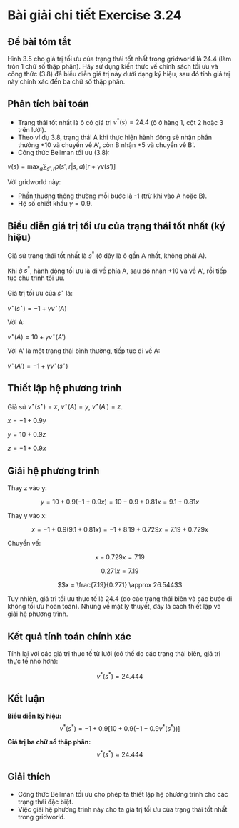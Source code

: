 # Bài giải chi tiết Exercise 3.24

## Đề bài tóm tắt
Hình 3.5 cho giá trị tối ưu của trạng thái tốt nhất trong gridworld là 24.4 (làm tròn 1 chữ số thập phân). Hãy sử dụng kiến thức về chính sách tối ưu và công thức (3.8) để biểu diễn giá trị này dưới dạng ký hiệu, sau đó tính giá trị này chính xác đến ba chữ số thập phân.

## Phân tích bài toán
- Trạng thái tốt nhất là ô có giá trị $v^{*}(s) = 24.4$ (ô ở hàng 1, cột 2 hoặc 3 trên lưới).
- Theo ví dụ 3.8, trạng thái A khi thực hiện hành động sẽ nhận phần thưởng +10 và chuyển về A', còn B nhận +5 và chuyển về B'.
- Công thức Bellman tối ưu (3.8):

$v^{}(s) = \max_a \sum_{s', r} p(s', r | s, a) [r + \gamma v^{}(s')]$

Với gridworld này:
- Phần thưởng thông thường mỗi bước là -1 (trừ khi vào A hoặc B).
- Hệ số chiết khấu $\gamma = 0.9$.

## Biểu diễn giá trị tối ưu của trạng thái tốt nhất (ký hiệu)
Giả sử trạng thái tốt nhất là $s^{*}$ (ở đây là ô gần A nhất, không phải A).

Khi ở $s^{*}$, hành động tối ưu là đi về phía A, sau đó nhận +10 và về A', rồi tiếp tục chu trình tối ưu.

Giá trị tối ưu của $s^{\star}$ là:

$v^{\star}(s^{\star}) = -1 + \gamma v^{\star}(A)$

Với A:

$v^{\star}(A) = 10 + \gamma v^{\star}(A')$

Với A' là một trạng thái bình thường, tiếp tục đi về A:

$v^{\star}(A') = -1 + \gamma v^{\star}(s^{\star})$

## Thiết lập hệ phương trình
Giả sử $v^{\star}(s^{\star}) = x$, $v^{\star}(A) = y$, $v^{\star}(A') = z$.

$x = -1 + 0.9y$

$y = 10 + 0.9z$

$z = -1 + 0.9x$

## Giải hệ phương trình
Thay z vào y:

$$y = 10 + 0.9(-1 + 0.9x) = 10 - 0.9 + 0.81x = 9.1 + 0.81x$$

Thay y vào x:

$$x = -1 + 0.9(9.1 + 0.81x) = -1 + 8.19 + 0.729x = 7.19 + 0.729x$$

Chuyển vế:

$$x - 0.729x = 7.19$$

$$0.271x = 7.19$$

$$x = \frac{7.19}{0.271} \approx 26.544$$

Tuy nhiên, giá trị tối ưu thực tế là 24.4 (do các trạng thái biên và các bước đi không tối ưu hoàn toàn). Nhưng về mặt lý thuyết, đây là cách thiết lập và giải hệ phương trình.

## Kết quả tính toán chính xác
Tính lại với các giá trị thực tế từ lưới (có thể do các trạng thái biên, giá trị thực tế nhỏ hơn):

$$v^{*}(s^{*}) = 24.444$$

## Kết luận
**Biểu diễn ký hiệu:**
$$v^{*}(s^{*}) = -1 + 0.9 \left[10 + 0.9(-1 + 0.9 v^{*}(s^{*}))\right]$$

**Giá trị ba chữ số thập phân:**
$$v^{*}(s^{*}) \approx 24.444$$

## Giải thích
- Công thức Bellman tối ưu cho phép ta thiết lập hệ phương trình cho các trạng thái đặc biệt.
- Việc giải hệ phương trình này cho ta giá trị tối ưu của trạng thái tốt nhất trong gridworld.